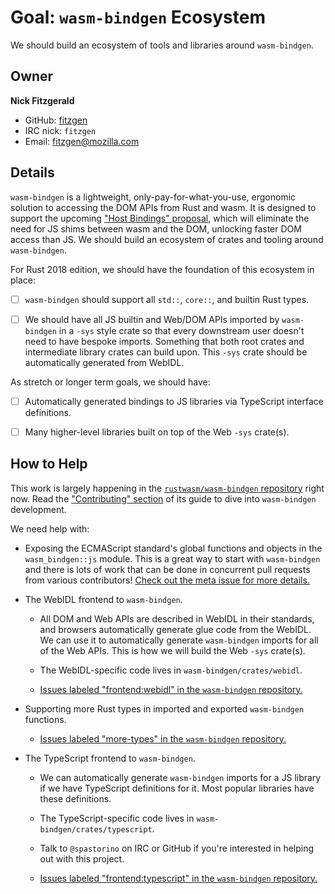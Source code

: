 # Goal: `wasm-bindgen` Ecosystem

We should build an ecosystem of tools and libraries around `wasm-bindgen`.

## Owner

**Nick Fitzgerald**

- GitHub: [fitzgen](https://github.com/fitzgen)
- IRC nick: `fitzgen`
- Email: fitzgen@mozilla.com

## Details

`wasm-bindgen` is a lightweight, only-pay-for-what-you-use, ergonomic solution
to accessing the DOM APIs from Rust and wasm. It is designed to support the
upcoming ["Host Bindings" proposal][host-bindings], which will eliminate the
need for JS shims between wasm and the DOM, unlocking faster DOM access than
JS. We should build an ecosystem of crates and tooling around `wasm-bindgen`.

For Rust 2018 edition, we should have the foundation of this ecosystem in place:

* [ ] `wasm-bindgen` should support all `std::`, `core::`, and builtin Rust
      types.

* [ ] We should have all JS builtin and Web/DOM APIs imported by `wasm-bindgen`
      in a `-sys` style crate so that every downstream user doesn't need to have
      bespoke imports. Something that both root crates and intermediate library
      crates can build upon. This `-sys` crate should be automatically generated
      from WebIDL.

As stretch or longer term goals, we should have:

* [ ] Automatically generated bindings to JS libraries via TypeScript interface
      definitions.

* [ ] Many higher-level libraries built on top of the Web `-sys` crate(s).

## How to Help

This work is largely happening in the [`rustwasm/wasm-bindgen`
repository][wasm-bindgen] right now. Read the ["Contributing"
section][contributing] of its guide to dive into `wasm-bindgen` development.

We need help with:

* Exposing the ECMAScript standard's global functions and objects in the
  `wasm_bindgen::js` module. This is a great way to start with `wasm-bindgen`
  and there is lots of work that can be done in concurrent pull requests from
  various contributors! [Check out the meta issue for more details.][js-globals]

* The WebIDL frontend to `wasm-bindgen`.

  * All DOM and Web APIs are described in WebIDL in their standards, and
    browsers automatically generate glue code from the WebIDL. We can use it to
    automatically generate `wasm-bindgen` imports for all of the Web APIs. This
    is how we will build the Web `-sys` crate(s).

  * The WebIDL-specific code lives in `wasm-bindgen/crates/webidl`.

  * [Issues labeled "frontend:webidl" in the `wasm-bindgen`
    repository.][webidl-issues]

* Supporting more Rust types in imported and exported `wasm-bindgen` functions.

  * [Issues labeled "more-types" in the `wasm-bindgen` repository.][more-types]

* The TypeScript frontend to `wasm-bindgen`.

  * We can automatically generate `wasm-bindgen` imports for a JS library if we
    have TypeScript definitions for it. Most popular libraries have these
    definitions.

  * The TypeScript-specific code lives in `wasm-bindgen/crates/typescript`.

  * Talk to `@spastorino` on IRC or GitHub if you're interested in helping out
    with this project.

  * [Issues labeled "frontend:typescript" in the `wasm-bindgen`
    repository.][typescript-issues]

[host-bindings]: https://github.com/WebAssembly/host-bindings/blob/master/proposals/host-bindings/Overview.md
[wasm-bindgen]: https://github.com/rustwasm/wasm-bindgen
[contributing]: https://rustwasm.github.io/wasm-bindgen/contributing/
[webidl-issues]: https://github.com/rustwasm/wasm-bindgen/issues?q=is%3Aissue+is%3Aopen+label%3Afrontend%3Awebidl
[more-types]: https://github.com/rustwasm/wasm-bindgen/issues?q=is%3Aissue+is%3Aopen+label%3Amore-types
[typescript-issues]: https://github.com/rustwasm/wasm-bindgen/issues?q=is%3Aissue+is%3Aopen+label%3Afrontend%3Atypescript
[js-globals]: https://github.com/rustwasm/wasm-bindgen/issues/275
